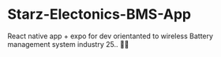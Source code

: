 # Starz-Electonics-BMS-App
React native app + expo for dev 
orientanted to wireless  Battery management system industry 25.. 🔋📶